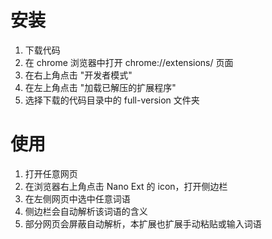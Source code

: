 # 安装

1. 下载代码
2. 在 chrome 浏览器中打开 chrome://extensions/ 页面
3. 在右上角点击 "开发者模式"
4. 在左上角点击 "加载已解压的扩展程序"
5. 选择下载的代码目录中的 full-version 文件夹

# 使用

1. 打开任意网页
2. 在浏览器右上角点击 Nano Ext 的 icon，打开侧边栏
3. 在左侧网页中选中任意词语
4. 侧边栏会自动解析该词语的含义
5. 部分网页会屏蔽自动解析，本扩展也扩展手动粘贴或输入词语